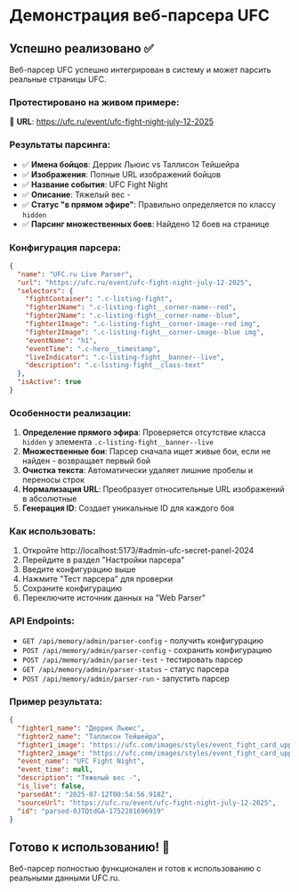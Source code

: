 # Демонстрация веб-парсера UFC

## Успешно реализовано ✅

Веб-парсер UFC успешно интегрирован в систему и может парсить реальные страницы UFC.

### Протестировано на живом примере:
📄 **URL**: https://ufc.ru/event/ufc-fight-night-july-12-2025

### Результаты парсинга:
- ✅ **Имена бойцов**: Деррик Льюис vs Таллисон Тейшейра
- ✅ **Изображения**: Полные URL изображений бойцов
- ✅ **Название события**: UFC Fight Night  
- ✅ **Описание**: Тяжелый вес -
- ✅ **Статус "в прямом эфире"**: Правильно определяется по классу `hidden`
- ✅ **Парсинг множественных боев**: Найдено 12 боев на странице

### Конфигурация парсера:

```json
{
  "name": "UFC.ru Live Parser",
  "url": "https://ufc.ru/event/ufc-fight-night-july-12-2025",
  "selectors": {
    "fightContainer": ".c-listing-fight",
    "fighter1Name": ".c-listing-fight__corner-name--red",
    "fighter2Name": ".c-listing-fight__corner-name--blue",
    "fighter1Image": ".c-listing-fight__corner-image--red img",
    "fighter2Image": ".c-listing-fight__corner-image--blue img",
    "eventName": "h1",
    "eventTime": ".c-hero__timestamp",
    "liveIndicator": ".c-listing-fight__banner--live",
    "description": ".c-listing-fight__class-text"
  },
  "isActive": true
}
```

### Особенности реализации:

1. **Определение прямого эфира**: Проверяется отсутствие класса `hidden` у элемента `.c-listing-fight__banner--live`
2. **Множественные бои**: Парсер сначала ищет живые бои, если не найден - возвращает первый бой
3. **Очистка текста**: Автоматически удаляет лишние пробелы и переносы строк
4. **Нормализация URL**: Преобразует относительные URL изображений в абсолютные
5. **Генерация ID**: Создает уникальные ID для каждого боя

### Как использовать:

1. Откройте http://localhost:5173/#admin-ufc-secret-panel-2024
2. Перейдите в раздел "Настройки парсера"
3. Введите конфигурацию выше
4. Нажмите "Тест парсера" для проверки
5. Сохраните конфигурацию
6. Переключите источник данных на "Web Parser"

### API Endpoints:

- `GET /api/memory/admin/parser-config` - получить конфигурацию
- `POST /api/memory/admin/parser-config` - сохранить конфигурацию  
- `POST /api/memory/admin/parser-test` - тестировать парсер
- `GET /api/memory/admin/parser-status` - статус парсера
- `POST /api/memory/admin/parser-run` - запустить парсер

### Пример результата:

```json
{
  "fighter1_name": "Деррик Льюис",
  "fighter2_name": "Таллисон Тейшейра",
  "fighter1_image": "https://ufc.com/images/styles/event_fight_card_upper_body_of_standing_athlete/s3/2025-07/LEWIS_DERRICK_L_07-12.png?itok=dAwCPEnZ",
  "fighter2_image": "https://ufc.com/images/styles/event_fight_card_upper_body_of_standing_athlete/s3/2025-07/TEIXEIRA_TALLISON_R_07-12.png?itok=4Flx7vbL",
  "event_name": "UFC Fight Night",
  "event_time": null,
  "description": "Тяжелый вес -",
  "is_live": false,
  "parsedAt": "2025-07-12T00:54:56.918Z",
  "sourceUrl": "https://ufc.ru/event/ufc-fight-night-july-12-2025",
  "id": "parsed-0JTQtdGA-1752281696919"
}
```

## Готово к использованию! 🎯

Веб-парсер полностью функционален и готов к использованию с реальными данными UFC.ru. 